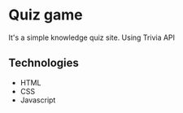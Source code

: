 # Quiz game

It's a simple knowledge quiz site. Using Trivia API

## Technologies
- HTML
- CSS
- Javascript